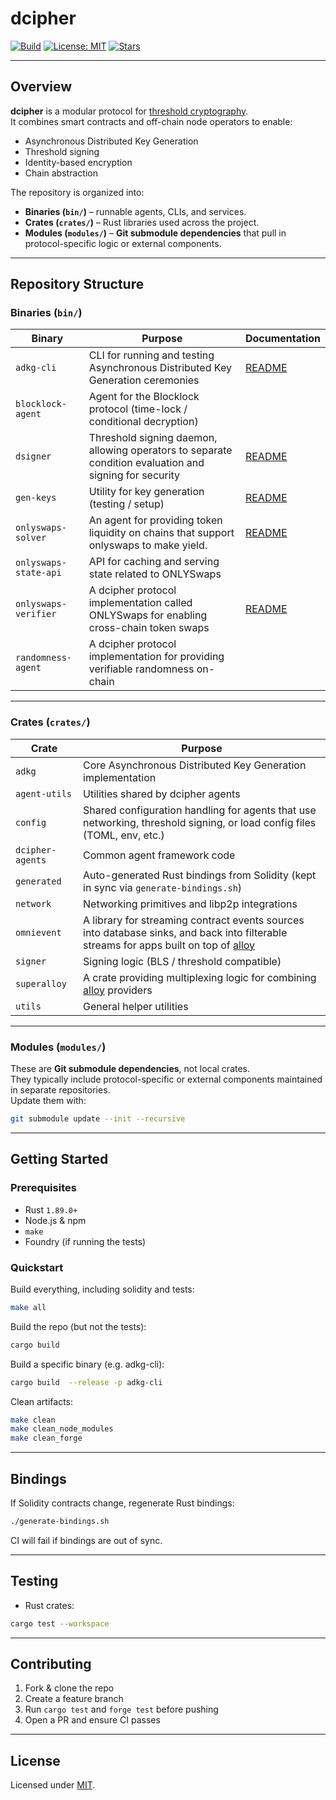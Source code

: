 # dcipher

[![Build](https://img.shields.io/github/actions/workflow/status/randa-mu/dcipher/rust-build-and-tests.yml?branch=main)](https://github.com/randa-mu/dcipher/actions)
[![License: MIT](https://img.shields.io/badge/License-MIT-blue.svg)](LICENSE)
[![Stars](https://img.shields.io/github/stars/randa-mu/dcipher?style=social)](https://github.com/randa-mu/dcipher)

---

## Overview

**dcipher** is a modular protocol for [threshold cryptography](https://en.wikipedia.org/wiki/Threshold_cryptosystem).  
It combines smart contracts and off-chain node operators to enable:

- Asynchronous Distributed Key Generation
- Threshold signing
- Identity-based encryption
- Chain abstraction

The repository is organized into:

- **Binaries (`bin/`)** – runnable agents, CLIs, and services.
- **Crates (`crates/`)** – Rust libraries used across the project.
- **Modules (`modules/`)** – **Git submodule dependencies** that pull in protocol-specific logic or external components.

---

## Repository Structure

### Binaries (`bin/`)

| Binary                | Purpose                                                                                                | Documentation                                |
|-----------------------|--------------------------------------------------------------------------------------------------------|----------------------------------------------|
| `adkg-cli`            | CLI for running and testing Asynchronous Distributed Key Generation ceremonies                         | [README](./bin/adkg-cli/README.md)           |
| `blocklock-agent`     | Agent for the Blocklock protocol (time-lock / conditional decryption)                                  |                                              | 
| `dsigner`             | Threshold signing daemon, allowing operators to separate condition evaluation and signing for security | [README](./bin/dsigner/README.md)            |
| `gen-keys`            | Utility for key generation (testing / setup)                                                           | [README](./bin/gen-keys/README.md)           |
| `onlyswaps-solver`    | An agent for providing token liquidity on chains that support onlyswaps to make yield.                 | [README](./bin/onlyswaps-solver/README.md)           |
| `onlyswaps-state-api` | API for caching and serving state related to ONLYSwaps                                                 |                                              |
| `onlyswaps-verifier`  | A dcipher protocol implementation called ONLYSwaps for enabling cross-chain token swaps                | [README](./bin/onlyswaps-verifier/README.md) |
| `randomness-agent`    | A dcipher protocol implementation for providing verifiable randomness on-chain                         |                                              |                                                                                                     |

---

### Crates (`crates/`)

| Crate            | Purpose                                                                                                                                                   |
|------------------|-----------------------------------------------------------------------------------------------------------------------------------------------------------|
| `adkg`           | Core Asynchronous Distributed Key Generation implementation                                                                                               |
| `agent-utils`    | Utilities shared by dcipher agents                                                                                                                        |
| `config`         | Shared configuration handling for agents that use networking, threshold signing, or load config files (TOML, env, etc.)                                   |
| `dcipher-agents` | Common agent framework code                                                                                                                               |
| `generated`      | Auto-generated Rust bindings from Solidity (kept in sync via `generate-bindings.sh`)                                                                      |
| `network`        | Networking primitives and libp2p integrations                                                                                                             |
| `omnievent`      | A library for streaming contract events sources into database sinks, and back into filterable streams for apps built on top of [alloy](https://alloy.rs/) |
| `signer`         | Signing logic (BLS / threshold compatible)                                                                                                                |
| `superalloy`     | A crate providing multiplexing logic for combining [alloy](https://alloy.rs/) providers                                                                   |
| `utils`          | General helper utilities                                                                                                                                  |

---

### Modules (`modules/`)

These are **Git submodule dependencies**, not local crates.  
They typically include protocol-specific or external components maintained in separate repositories.  
Update them with:

```bash
git submodule update --init --recursive
```

---

## Getting Started

### Prerequisites

- Rust `1.89.0+`
- Node.js & npm
- `make`
- Foundry (if running the tests)

### Quickstart

Build everything, including solidity and tests:

```bash
make all
```

Build the repo (but not the tests):

```bash
cargo build
```

Build a specific binary (e.g. adkg-cli):

```bash
cargo build  --release -p adkg-cli
```


Clean artifacts:

```bash
make clean
make clean_node_modules
make clean_forge
```

---

## Bindings

If Solidity contracts change, regenerate Rust bindings:

```bash
./generate-bindings.sh
```

CI will fail if bindings are out of sync.

---

## Testing

- Rust crates:

```bash
cargo test --workspace
```

---

## Contributing

1. Fork & clone the repo
2. Create a feature branch
3. Run `cargo test` and `forge test` before pushing
4. Open a PR and ensure CI passes

---

## License

Licensed under [MIT](LICENSE).
